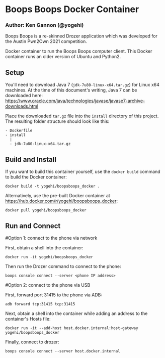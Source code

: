 # Boops Boops Docker Container
### Author: Ken Gannon (@yogehi)

Boops Boops is a re-skinned Drozer application which was developed for the Austin Pwn2Own 2021 competition.

Docker container to run the Boops Boops computer client. This Docker container runs an older version of Ubuntu and Python2.

## Setup

You'll need to download Java 7 (`jdk-7u80-linux-x64.tar.gz`) for Linux x64 machines. At the time of this document's writing, Java 7 can be downloaded here: https://www.oracle.com/java/technologies/javase/javase7-archive-downloads.html

Place the downloaded `tar.gz` file into the `install` directory of this project. The resulting folder structure should look like this:

```
- Dockerfile
- install
  |
  - jdk-7u80-linux-x64.tar.gz
```

## Build and Install

If you want to build this container yourself, use the `docker build` command to build the Docker container:

`docker build -t yogehi/boopsboops_docker .`

Alternatively, use the pre-built Docker container at https://hub.docker.com/r/yogehi/boopsboops_docker:

`docker pull yogehi/boopsboops_docker`

## Run and Connect

#Option 1: connect to the phone via network

First, obtain a shell into the container:

`docker run -it yogehi/boopsboops_docker`

Then run the Drozer command to connect to the phone:

`boops console connect --server <phone IP address>`

#Option 2: connect to the phone via USB

First, forward port 31415 to the phone via ADB:

`adb forward tcp:31415 tcp:31415`

Next, obtain a shell into the container while adding an address to the container's Hosts file:

`docker run -it --add-host host.docker.internal:host-gateway yogehi/boopsboops_docker`

Finally, connect to drozer:

`boops console connect --server host.docker.internal`
